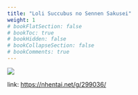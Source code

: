 ```yaml
---
title: "Loli Succubus no Sennen Sakusei"
weight: 1
# bookFlatSection: false
# bookToc: true
# bookHidden: false
# bookCollapseSection: false
# bookComments: true
---
```


![](https://cdn.jsdelivr.net/gh/reiuyfan/imagehosting@main/blog/20210111073715679.jpg)

link: <https://nhentai.net/g/299036/>